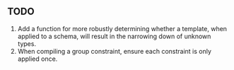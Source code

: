 ## TODO

1. Add a function for more robustly determining whether a template, when applied to a schema, will result in the narrowing down of unknown types.
2. When compiling a group constraint, ensure each constraint is only applied once.
